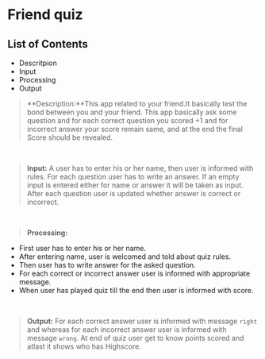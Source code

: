 # Friend quiz

## List of Contents
- Descritpion
- Input
- Processing
- Output

> **Description:**This app related to your friend.It basically test the bond between you and your friend. This app basically ask some question and for each correct question you scored +1 and for incorrect answer your score remain same, and at the end the final Score should be revealed.   

<br>

> **Input:** A user has to enter his or her name, then user is informed with rules. For each question user has to write an answer. If an empty input is entered either for name or answer it will be taken as input. After each question user is updated whether answer is correct or incorrect.

<br>

> **Processing:**
- First user has to enter his or her name.
- After entering name, user is welcomed and told about quiz rules.
- Then user has to write answer for the asked question.
- For each correct or incorrect answer user is informed with appropriate message.
- When user has played quiz till the end then user is informed with score.



<br>

> **Output:** For each correct answer user is informed with message `right` and whereas for each incorrect answer user is informed with message `wrong`.  At end of quiz user get to know points scored and atlast it shows who has Highscore.

